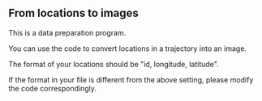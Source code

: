 ## From locations to images

This is a data preparation program.

You can use the code to convert locations in a trajectory into an image.

The format of your locations should be "id, longitude, latitude".

If the format in your file is different from the above setting, please modify the code correspondingly.